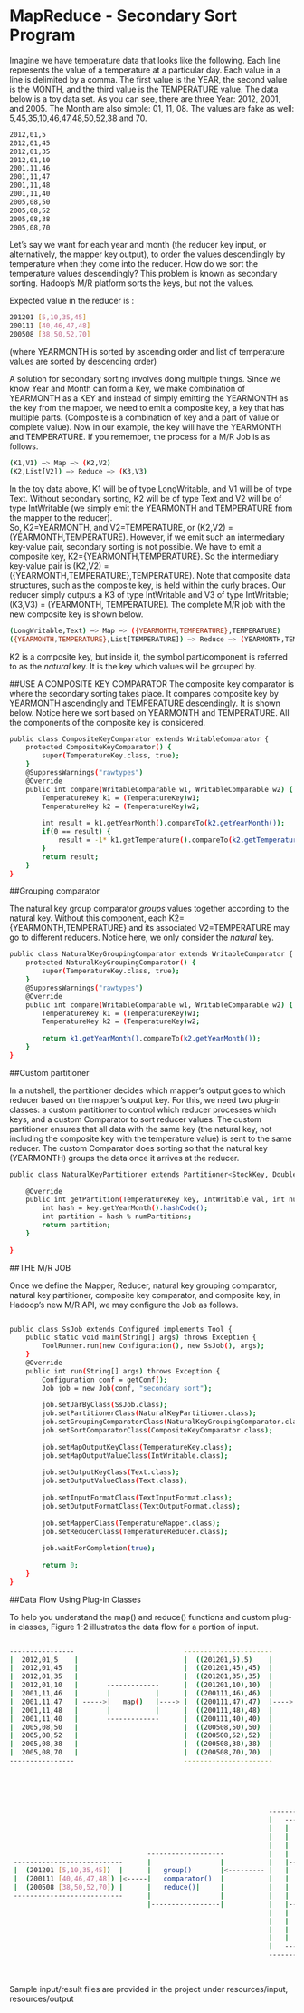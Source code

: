 # MapReduce - Secondary Sort Program

Imagine we have temperature data that looks like the following. Each line represents the value of a temperature at a particular day. Each value in a line is delimited by a comma. The first value is the YEAR, the second value is the MONTH, and the third value is the TEMPERATURE value. The data below is a toy data set. As you can see, there are three Year: 2012, 2001, and 2005. The Month are also simple: 01, 11, 08. The values are fake as well: 5,45,35,10,46,47,48,50,52,38 and 70.

```bash
2012,01,5
2012,01,45
2012,01,35
2012,01,10
2001,11,46
2001,11,47
2001,11,48
2001,11,40
2005,08,50
2005,08,52
2005,08,38
2005,08,70
```
Let’s say we want for each year and month (the reducer key input, or alternatively, the mapper key output), to order the values descendingly by temperature when they come into the reducer. How do we sort the temperature values descendingly? This problem is known as secondary sorting. Hadoop’s M/R platform sorts the keys, but not the values.

Expected value in the reducer is :
```bash
201201 [5,10,35,45]
200111 [40,46,47,48]
200508 [38,50,52,70]
```
(where YEARMONTH is sorted by ascending order and list of temperature values are sorted by descending order)  

A solution for secondary sorting involves doing multiple things. Since we know Year and Month can form a Key, we make combination of YEARMONTH as a KEY and instead of simply emitting the YEARMONTH as the key from the mapper, we need to emit a composite key, a key that has multiple parts. (Composite is a combination of key and a part of value or complete value). Now in our example, the key will have the YEARMONTH and TEMPERATURE. If you remember, the process for a M/R Job is as follows.

```bash
(K1,V1) –> Map –> (K2,V2)
(K2,List[V2]) –> Reduce –> (K3,V3)
```

In the toy data above, K1 will be of type LongWritable, and V1 will be of type Text. Without secondary sorting, K2 will be of type Text and V2 will be of type IntWritable (we simply emit the YEARMONTH and TEMPERATURE from the mapper to the reducer).  
So, K2=YEARMONTH, and V2=TEMPERATURE, or (K2,V2) = (YEARMONTH,TEMPERATURE). However, if we emit such an intermediary key-value pair, secondary sorting is not possible. We have to emit a composite key, K2={YEARMONTH,TEMPERATURE}. So the intermediary key-value pair is (K2,V2) = ({YEARMONTH,TEMPERATURE},TEMPERATURE). Note that composite data structures, such as the composite key, is held within the curly braces. Our reducer simply outputs a K3 of type IntWritable and V3 of type IntWritable; (K3,V3) = (YEARMONTH, TEMPERATURE). The complete M/R job with the new composite key is shown below.
```bash
(LongWritable,Text) –> Map –> ({YEARMONTH,TEMPERATURE},TEMPERATURE)
({YEARMONTH,TEMPERATURE},List[TEMPERATURE]) –> Reduce –> (YEARMONTH,TEMPERATURE)
```

K2 is a composite key, but inside it, the symbol part/component is referred to as the _natural_ key. It is the key which values will be grouped by.

##USE A COMPOSITE KEY COMPARATOR
The composite key comparator is where the secondary sorting takes place. It compares composite key by YEARMONTH ascendingly and TEMPERATURE descendingly. It is shown below. Notice here we sort based on YEARMONTH and TEMPERATURE. All the components of the composite key is considered.

```bash
public class CompositeKeyComparator extends WritableComparator {
    protected CompositeKeyComparator() {
        super(TemperatureKey.class, true);
    }   
    @SuppressWarnings("rawtypes")
    @Override
    public int compare(WritableComparable w1, WritableComparable w2) {
        TemperatureKey k1 = (TemperatureKey)w1;
        TemperatureKey k2 = (TemperatureKey)w2;
         
        int result = k1.getYearMonth().compareTo(k2.getYearMonth());
        if(0 == result) {
            result = -1* k1.getTemperature().compareTo(k2.getTemperature());
        }
        return result;
    }
}
```
##Grouping comparator

The natural key group comparator _groups_ values together according to the natural key. Without this component, each K2={YEARMONTH,TEMPERATURE} and its associated V2=TEMPERATURE may go to different reducers. Notice here, we only consider the _natural_ key.

```bash
public class NaturalKeyGroupingComparator extends WritableComparator {
    protected NaturalKeyGroupingComparator() {
        super(TemperatureKey.class, true);
    }   
    @SuppressWarnings("rawtypes")
    @Override
    public int compare(WritableComparable w1, WritableComparable w2) {
        TemperatureKey k1 = (TemperatureKey)w1;
        TemperatureKey k2 = (TemperatureKey)w2;
         
        return k1.getYearMonth().compareTo(k2.getYearMonth());
    }
}
```

##Custom partitioner

In a nutshell, the partitioner decides which mapper’s output goes to which reducer based on the mapper’s output key. For this, we need two plug-in classes: a custom partitioner to control which reducer processes which keys, and a custom Comparator to sort reducer values. The custom partitioner ensures that all data with the same key (the natural key, not including the composite key with the temperature value) is sent to the same reducer. The custom Comparator does sorting so that the natural key (YEARMONTH) groups the data once it arrives at the reducer.

```bash
public class NaturalKeyPartitioner extends Partitioner<StockKey, DoubleWritable> {
 
    @Override
    public int getPartition(TemperatureKey key, IntWritable val, int numPartitions) {
        int hash = key.getYearMonth().hashCode();
        int partition = hash % numPartitions;
        return partition;
    }
 
}
```

##THE M/R JOB

Once we define the Mapper, Reducer, natural key grouping comparator, natural key partitioner, composite key comparator, and composite key, in Hadoop’s new M/R API, we may configure the Job as follows.

```bash

public class SsJob extends Configured implements Tool {
    public static void main(String[] args) throws Exception {
        ToolRunner.run(new Configuration(), new SsJob(), args);
    }   
    @Override
    public int run(String[] args) throws Exception {
        Configuration conf = getConf();
        Job job = new Job(conf, "secondary sort");
         
        job.setJarByClass(SsJob.class);
        job.setPartitionerClass(NaturalKeyPartitioner.class);
        job.setGroupingComparatorClass(NaturalKeyGroupingComparator.class);
        job.setSortComparatorClass(CompositeKeyComparator.class);
         
        job.setMapOutputKeyClass(TemperatureKey.class);
        job.setMapOutputValueClass(IntWritable.class);
         
        job.setOutputKeyClass(Text.class);
        job.setOutputValueClass(Text.class);
         
        job.setInputFormatClass(TextInputFormat.class);
        job.setOutputFormatClass(TextOutputFormat.class);
         
        job.setMapperClass(TemperatureMapper.class);
        job.setReducerClass(TemperatureReducer.class);
         
        job.waitForCompletion(true);
         
        return 0;
    }
}
```
##Data Flow Using Plug-in Classes

To help you understand the map() and reduce() functions and custom plug-in classes, Figure 1-2 illustrates the data flow for a portion of input.

```bash

----------------						   ----------------------
|  2012,01,5	|                          |  ((201201,5),5)	|
|  2012,01,45   |                          |  ((201201,45),45)  |
|  2012,01,35   |                          |  ((201201,35),35)  |
|  2012,01,10   | 		-------------      |  ((201201,10),10)  |	   ------------------
|  2001,11,46   | 		|			|      |  ((200111,46),46)  |      |				|
|  2001,11,47   | ----->|	map()	|----> |  ((200111,47),47)  |----> |	partition()	|
|  2001,11,48   | 		|			|      |  ((200111,48),48)  |      |				|
|  2001,11,40   | 		-------------      |  ((200111,40),40)  |      ------------------
|  2005,08,50   |                          |  ((200508,50),50)  |				|
|  2005,08,52   |                          |  ((200508,52),52)  |				|
|  2005,08,38   |                          |  ((200508,38),38)  |				|
|  2005,08,70   |                          |  ((200508,70),70)  |				|
----------------                           ----------------------				|
																				|
																				|
																				|
																				|
                                												|				
                                								-----------------------|	   
                                								|	-----------------  |	   
                                								|	|  2012,01,5	|  |	
                                								|	|  2012,01,45   |  |	
                                								|	|  2012,01,35   |  |	
                                  ------------------- 			|	|  2012,01,10	|  |	
 ---------------------------	  |					| 			|	|---------------|  |					
 |  (201201 [5,10,35,45])  |	  |   group()		|<---------	|	|  2001,11,46   |  |				
 |  (200111 [40,46,47,48]) |<-----|   comparator()	|			|  	|  2001,11,47   |  |					
 |  (200508 [38,50,52,70]) |	  |	  reduce()| 	|			|	|  2001,11,48   |  |								
 ---------------------------	  |					|  			|	|	2001,11,40	|  |							
						          |-----------------|			|	|---------------|  |		
                                								|	|  2005,08,50   |  |		
                                								|	|  2005,08,52   |  |		
						        								|	|  2005,08,38   |  |		
						        								|	|  2005,08,70   |  |		
					            								|	----------------   |		
					            								------------------------																		
                                                        
                                                        
```



Sample input/result files are provided in the project under resources/input, resources/output

